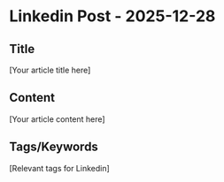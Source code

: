 # Linkedin Post - 2025-12-28

## Title
[Your article title here]

## Content
[Your article content here]

## Tags/Keywords
[Relevant tags for Linkedin]
